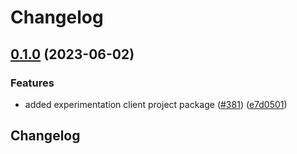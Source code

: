 # Changelog

## [0.1.0](https://github.com/GoogleCloudPlatform/pubsec-declarative-toolkit/compare/solutions/experimentation/client-project-v0.0.1...solutions/experimentation/client-project/0.1.0) (2023-06-02)


### Features

* added experimentation client project package ([#381](https://github.com/GoogleCloudPlatform/pubsec-declarative-toolkit/issues/381)) ([e7d0501](https://github.com/GoogleCloudPlatform/pubsec-declarative-toolkit/commit/e7d050190d18368e3b455ed24135300f1d20743a))

## Changelog

